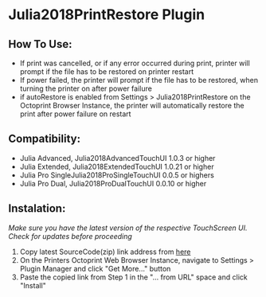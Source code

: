 # Julia2018PrintRestore Plugin

## How To Use:
* If print was cancelled, or if any error occurred during print, printer will prompt if the file has to be restored on printer restart
* If power failed, the printer will prompt if the file has to be restored, when turning the printer on after power failure
* if autoRestore is enabled from Settings > Julia2018PrintRestore on the Octoprint Browser Instance, the printer will automatically restore the print after power failure on restart

## Compatibility:
* Julia Advanced, Julia2018AdvancedTouchUI 1.0.3 or higher
* Julia Extended, Julia2018ExtendedTouchUI 1.0.21 or higher
* Julia Pro SingleJulia2018ProSingleTouchUI 0.0.5 or highers
* Julia Pro Dual, Julia2018ProDualTouchUI 0.0.10 or higher

## Instalation:
*Make sure you have the latest version of the respective TouchScreen UI. Check for updates before proceeding*

1. Copy latest SourceCode(zip) link address from [here](https://github.com/FracktalWorks/Julia2018PrintRestore/releases)
2. On the Printers Octoprint Web Browser Instance, navigate to Settings > Plugin Manager and click "Get More..." button
3. Paste the copied link from Step 1 in the "... from URL" space and click "Install"
